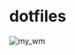 # dotfiles
![my_wm](https://cdn.discordapp.com/attachments/1250645519345385552/1289502007329034250/image.png?ex=66f90dd4&is=66f7bc54&hm=bb66a03becac87f169c980096be08bb3f5eb885e4444106510e5b5639fe051e6&)
